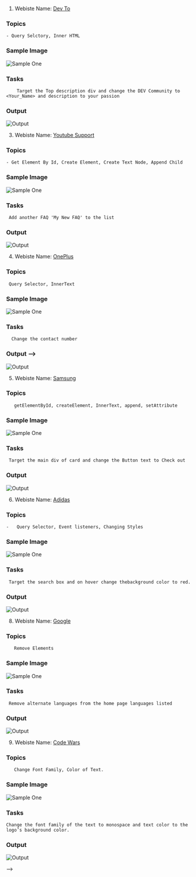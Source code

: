 <!-- # Dom Manipulation Assignment -->

 1. Webiste Name: [Dev To](https://dev.to/)

### Topics

    - Query Selctory, Inner HTML

### Sample Image

![Sample One](./Pic1.png)

### Tasks

        Target the Top description div and change the DEV Community to <Your_Name> and description to your passion

### Output

![Output](./Pic2.png) 

<!-- 2. Website Name: [Apple](https://support.apple.com/en-in)

### Task

![Store](./Picture_3.png)

### Fetch all the product name and store in an array

### Output

['iPhone', 'Mac', 'iPad', 'Watch', 'AirPods', 'Music', 'TV'] -->

3. Webiste Name: [Youtube Support](https://support.google.com/youtube/)

### Topics

    - Get Element By Id, Create Element, Create Text Node, Append Child

### Sample Image

![Sample One](./Pic4.png)

### Tasks

     Add another FAQ 'My New FAQ' to the list

### Output

![Output](./Pic5.png)

4. Webiste Name: [OnePlus](https://www.oneplus.in/support)

### Topics

     Query Selector, InnerText

### Sample Image

![Sample One](./Pic6.png)

### Tasks

      Change the contact number

### Output -->
![Output](./Pic7.png)

5. Webiste Name: [Samsung](https://www.samsung.com/in/offer/online/samsung-fest/)

### Topics

       getElementById, createElement, InnerText, append, setAttribute

### Sample Image

![Sample One](./Pic8.png)

### Tasks

     Target the main div of card and change the Button text to Check out

### Output

![Output](./Pic9.png)

6. Webiste Name: [Adidas](https://www.adidas.co.in/)

### Topics

    -   Query Selector, Event listeners, Changing Styles

### Sample Image

![Sample One](./Pic10.png)

### Tasks

     Target the search box and on hover change thebackground color to red.

### Output

![Output](./Pic11.png)

<!-- 7. Webiste Name: [MDN Web Docs](https://developer.mozilla.org/en-US/)

### Topics

       Form, Value, Submit

### Sample Image

![Sample One](./Pic12.png)

### Tasks

     To Search a topic in the MDN Search bar.
     First add a text to search in the search bar and then hit the submit search button to search the docs using DOM

### Output

![Output](./Pic13.png) -->

8. Webiste Name: [Google](https://www.google.com/)

### Topics

       Remove Elements

### Sample Image

![Sample One](./Pic14.png)

### Tasks

     Remove alternate languages from the home page languages listed

### Output

![Output](./Pic15.png)

9. Webiste Name: [Code Wars](https://www.codewars.com/)

### Topics

       Change Font Family, Color of Text.

### Sample Image

![Sample One](./Pic16.png)

### Tasks

    Change the font family of the text to monospace and text color to the logo’s background color.

### Output

![Output](./Pic17.png)

<!-- 10. Webiste Name: [Freecodecamp](https://www.freecodecamp.org/)

### Topics

       querySelector, mouseover, click eventListener,  callback function, style,

### Sample Image

![Sample One](./Pic18.png)

### Tasks

    Target the button and change background colour on mouseover

### Output

![Output](./Pic19.png)

Code:
function abc() { document.querySelector(".login-btn-text").style.backgroundColor= "red";}
document.querySelector(".login-btn-text").addEventListener("mouserover",abc); -->

<!-- 11. Webiste Name: [realme](https://www.realme.com/in/)

### Topics

       querySelector,style,background-image

### Sample Image

![Sample One](./Pic20.png)

### Tasks

    change the realme logo to ineuron logo

### Output

![Output](./Pic21.png)
Code: document.querySelector(".icon-logo").style.backgroundImage= "url('https://ineuron.ai/images/ineuron-logo.png')"; -->

<!-- 12. Webiste Name: [Github](https://github.com/)

### Topics

       querySelector,style,background-Color

### Sample Image

![Sample One](./Pic22.png)

### Tasks

     change the background colour of the button to blue.

### Output

![Output](./Pic23.png) -->

<!-- 13. Webiste Name: [Hackerrank](https://www.hackerrank.com/)

### Topics

       querySelector,innerHtml

### Sample Image

![Sample One](./Pic24.png)

### Tasks

Target the top description and change “Matching developers with great companies” to ‘JSBOOTCAMP“.

### Output

![Output](./Pic25.png)
code: document.querySelector(".create_account-content").getElementsByTagName("p")[0].innerHTML = "‘JSBOOTCAMP"; -->

<!-- 14. Webiste Name: [Asus](https://www.asus.com/in/)

### Topics

      querySelector,style,font-size

### Sample Image

![Sample One](./Pic26.png)

### Tasks

       change the fontsize of “Hot Deals” to 80px

### Output

![Output](./Pic27.png)
code: document.querySelector(".HotDealsAll__Heading__2fIbe").style.fontSize = "80px"; -->

<!-- 15. Webiste Name: [Dell](https://www.dell.com/en-in/shop/deals/laptop-deals?gacd=10415953-9016-5761040-285981356-0&dgc=ST&gclid=Cj0KCQjwguGYBhDRARIsAHgRm4-XUDMhhVNyHXb3s1gY4ZBzORr_d9Se-buhJwy7asyUe7YdqEA11eEaAt6UEALw_wcB&gclsrc=aw.ds&nclid=BxjBlpBQsX6pjSHh-L8YYSU77EpfXRkG1AGMB5Wbeu386ykspfrPDnfx_DdFau20)

### Topics

      querySelector,style.textAlign

### Sample Image

![Sample One](./Pic28.png)

### Tasks

       Convert the text “G15 Gaming Laptop” from left to right

### Output

![Output](./Pic29.png)
code: document.querySelector(".ps-title").style.textAlign = "right"; -->

<!-- 16. Webiste Name: [Vercel](https://vercel.com/)

### Topics

     querySelector,innerHTMl

### Sample Image

![Sample One](./Pic30.png)

### Tasks

      change the heading “Start with the developer” to “Start with Scratch”

### Output

![Output](./Pic31.png)
Code: document.querySelector(".section-label_text__OTARC").innerHTML = "Start from scratch"; -->

<!-- 17. Webiste Name: [Sony](https://www.sony.co.in/)

### Topics

    querySelector,innerHTMl

### Sample Image

![Sample One](./Pic33.png)

### Tasks

     change the button text To current Date.

### Output

![Output](./Pic32.png)
code: document.querySelector(".buy").innerHTML = new Date(); -->

<!-- 18. Webiste Name: [Philips](https://www.philips.co.in/)

### Topics

     querySelector,style,backgroundcolor

### Sample Image

![Sample One](./Pic34.png)

### Tasks

    change the background colour blue to orange

### Output

![Output](./Pic35.png)
Code: document.querySelector(".p-f03-footer-container").style.background = "orange"; -->

<!-- 19. Webiste Name: [Canon](https://in.canon/)

### Topics

          querySelector,src

### Sample Image

![Sample One](./Pic36.png)

### Tasks

    extract the canon logo

### Output

![Output](./Pic37.png)
code: console.log(document.getElementsByTagName("img")[0].src); -->

<!-- 20. Webiste Name: [Oppo](https://www.oppo.com/in/)

### Topics

          querySelector,style,color

### Sample Image

![Sample One](./Pic38.png)

### Tasks

      Change the description colour black to orange

### Output

![Output](./Pic39.png) --> -->
